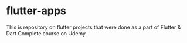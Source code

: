 # flutter-apps

This is repository on flutter projects that were done as a part of Flutter & Dart Complete course on Udemy.
